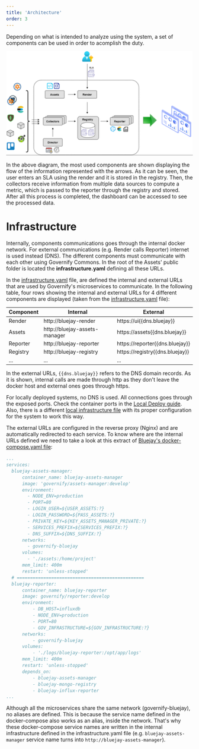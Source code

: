 ```yaml
---
title: 'Architecture'
order: 3
---
```

Depending on what is intended to analyze using the system, a set of components can be used in order to acomplish the duty. 

![Architecture](../images/architecture.PNG)

In the above diagram, the most used components are shown displaying the flow of the information represented with the arrows. As it can be seen, the user enters an SLA using the render and it is stored in the registry. Then, the collectors receive information from multiple data sources to compute a metric, which is passed to the reporter through the registry and stored. After all this process is completed, the dashboard can be accessed to see the processed data.

# Infrastructure

Internally, components communications goes through the internal docker network. For external communications (e.g. Render calls Reporter) internet is used instead (DNS). The different components must communicate with each other using Governify Commons. In the root of the Assets' public folder is located the **infrastructure.yaml** defining all these URLs.

In the [infrastructure.yaml](https://github.com/governify/bluejay-infrastructure/blob/main/assets/public/infrastructure.yaml) file, are defined the internal and external URLs that are used by Governify's microservices to communicate. In the following table, four rows showing the internal and external URLs for 4 different components are displayed (taken from the [infrastructure.yaml](https://github.com/governify/bluejay-infrastructure/blob/main/assets/public/infrastructure.yaml) file):

<center>

| Component                   | Internal                      | External                        |
|-----------------------------|-------------------------------|---------------------------------|
| Render                      | http://bluejay-render         | https://ui{{dns.bluejay}}       |
| Assets                      | http://bluejay-assets-manager | https://assets{{dns.bluejay}}   |
| Reporter                    | http://bluejay-reporter       | https://reporter{{dns.bluejay}} |
| Registry                    | http://bluejay-registry       | https://registry{{dns.bluejay}} |
| ...                         | ...                           | ...                             |

</center>

In the external URLs, `{{dns.bluejay}}` refers to the DNS domain records. As it is shown, internal calls are made through http as they don't leave the docker host and external ones goes through https. 

<info>For locally deployed systems, no DNS is used. All connections goes through the exposed ports. Check the container ports in the <a href="/development/local-deploy">Local Deploy guide</a>. Also, there is a different [local infrastructure file](https://github.com/governify/bluejay-infrastructure/blob/main/assets/public/infrastructure-local.yaml) with its proper configuration for the system to work this way.</info>

The external URLs are configured in the reverse proxy (Nginx) and are automatically redirected to each service. To know where are the internal URLs defined we need to take a look at this extract of [Bluejay's docker-compose.yaml file](https://github.com/governify/bluejay-infrastructure/blob/main/docker-compose.yaml):
```yaml
...
services:
  bluejay-assets-manager:
      container_name: bluejay-assets-manager
      image: 'governify/assets-manager:develop'
      environment:
        - NODE_ENV=production
        - PORT=80
        - LOGIN_USER=${USER_ASSETS:?}
        - LOGIN_PASSWORD=${PASS_ASSETS:?}
        - PRIVATE_KEY=${KEY_ASSETS_MANAGER_PRIVATE:?}
        - SERVICES_PREFIX=${SERVICES_PREFIX:?}
        - DNS_SUFFIX=${DNS_SUFFIX:?}
      networks:
        - governify-bluejay
      volumes:
        - './assets:/home/project'
      mem_limit: 400m
      restart: 'unless-stopped'
  # ================================================
  bluejay-reporter:
      container_name: bluejay-reporter
      image: governify/reporter:develop
      environment:
          - DB_HOST=influxdb
          - NODE_ENV=production
          - PORT=80
          - GOV_INFRASTRUCTURE=${GOV_INFRASTRUCTURE:?}
      networks:
          - governify-bluejay
      volumes:
          - './logs/bluejay-reporter:/opt/app/logs'
      mem_limit: 400m
      restart: 'unless-stopped'
      depends_on:
          - bluejay-assets-manager
          - bluejay-mongo-registry
          - bluejay-influx-reporter
...
```

Although all the microservices share the same network (governify-bluejay), no aliases are defined. This is because the service name defined in the docker-compose also works as an alias, inside the network. That's why these docker-compose service names are written in the internal infrastructure defined in the infrastructure.yaml file (e.g. `bluejay-assets-manager` service name turns into `http://bluejay-assets-manager`).